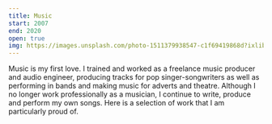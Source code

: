 ```yaml
---
title: Music 
start: 2007 
end: 2020 
open: true
img: https://images.unsplash.com/photo-1511379938547-c1f69419868d?ixlib=rb-1.2.1&ixid=eyJhcHBfaWQiOjEyMDd9&auto=format&fit=crop&w=2550&q=80
---
```

Music is my first love. I trained and worked as a freelance music producer and audio engineer, producing tracks for pop singer-songwriters as well as performing in bands and making music for adverts and theatre. Although I no longer work professionally as a musician, I continue to write, produce and perform my own songs. Here is a selection of work that I am particularly proud of.